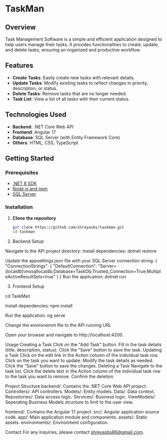 # TaskMan
## Overview

Task Management Software is a simple and efficient application designed to help users manage their tasks. It provides functionalities to create, update, and delete tasks, ensuring an organized and productive workflow.

## Features

- **Create Tasks**: Easily create new tasks with relevant details.
- **Update Tasks**: Modify existing tasks to reflect changes in priority, description, or status.
- **Delete Tasks**: Remove tasks that are no longer needed.
- **Task List**: View a list of all tasks with their current status.

## Technologies Used

- **Backend**: .NET Core Web API
- **Frontend**: Angular 17
- **Database**: SQL Server (with Entity Framework Core)
- **Others**: HTML, CSS, TypeScript

## Getting Started

### Prerequisites

- [.NET 8 SDK](https://dotnet.microsoft.com/download/dotnet/8.0)
- [Node.js and npm](https://nodejs.org/)
- [SQL Server](https://www.microsoft.com/en-us/sql-server/sql-server-downloads)

### Installation

1. **Clone the repository**

   ```bash
   git clone https://github.com/shreyasbs/taskman.git
   cd taskman
   
2. Backend Setup

Navigate to the API project directory:
Install dependencies:
dotnet restore

Update the appsettings.json file with your SQL Server connection string:
{
  "ConnectionStrings": {
    "DefaultConnection": "Server=(localdb)\\mssqllocaldb;Database=TaskDb;Trusted_Connection=True;MultipleActiveResultSets=true"
  }
}
Run the application:
dotnet run

3. Frontend Setup
   
 cd TaskMan
 
 Install dependencies:
 npm install
 
 Run the application:
 ng serve
 
 Change the environemnt file to the API running URL
 
Open your browser and navigate to http://localhost:4200.


Usage
Creating a Task
Click on the "Add Task" button.
Fill in the task details (title, description, status).
Click the "Save" button to save the task.
Updating a Task
Click on the edit link in the Action column of the individual task row.
Click on the task you want to update.
Modify the task details as needed.
Click the "Save" button to save the changes.
Deleting a Task
Navigate to the task list.
Click the delete text in the Action column of the individual task row to the task you want to remove.
Confirm the deletion.


Project Structure
backend/: Contains the .NET Core Web API project.
Controllers/: API controllers.
Models/: Entity models.
Data/: Data context.
Repositories/: Data access logic.
Services/: Business logic.
ViewModels/: Seperating Business Models structure to limit to the user view.

frontend/: Contains the Angular 17 project.
src/: Angular application source code.
app/: Main application module and components.
assets/: Static assets.
environments/: Environment configuration.

Contact
For any inquiries, please contact shreyasbs86@gmail.com.

